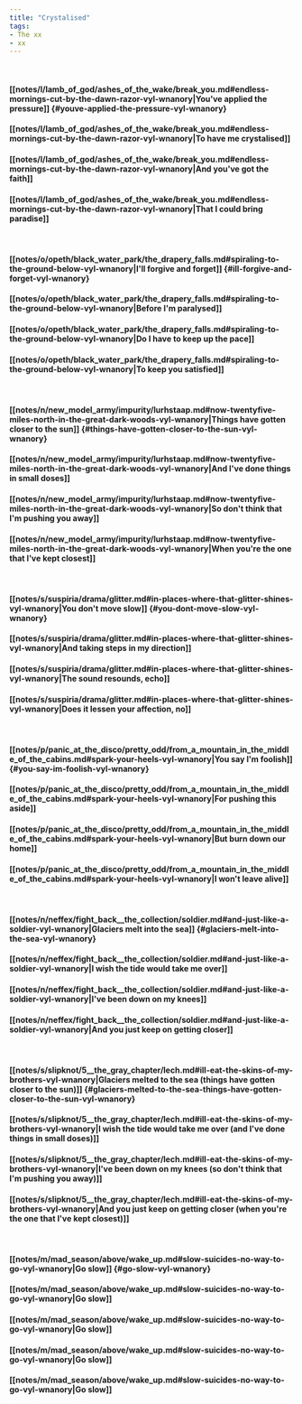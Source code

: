 ```yaml
---
title: "Crystalised"
tags:
- The xx
- xx
---
```

&nbsp;
#### [[notes/l/lamb_of_god/ashes_of_the_wake/break_you.md#endless-mornings-cut-by-the-dawn-razor-vyl-wnanory|You've applied the pressure]] {#youve-applied-the-pressure-vyl-wnanory}
#### [[notes/l/lamb_of_god/ashes_of_the_wake/break_you.md#endless-mornings-cut-by-the-dawn-razor-vyl-wnanory|To have me crystalised]]
#### [[notes/l/lamb_of_god/ashes_of_the_wake/break_you.md#endless-mornings-cut-by-the-dawn-razor-vyl-wnanory|And you've got the faith]]
#### [[notes/l/lamb_of_god/ashes_of_the_wake/break_you.md#endless-mornings-cut-by-the-dawn-razor-vyl-wnanory|That I could bring paradise]]
&nbsp;
#### [[notes/o/opeth/black_water_park/the_drapery_falls.md#spiraling-to-the-ground-below-vyl-wnanory|I'll forgive and forget]] {#ill-forgive-and-forget-vyl-wnanory}
#### [[notes/o/opeth/black_water_park/the_drapery_falls.md#spiraling-to-the-ground-below-vyl-wnanory|Before I'm paralysed]]
#### [[notes/o/opeth/black_water_park/the_drapery_falls.md#spiraling-to-the-ground-below-vyl-wnanory|Do I have to keep up the pace]]
#### [[notes/o/opeth/black_water_park/the_drapery_falls.md#spiraling-to-the-ground-below-vyl-wnanory|To keep you satisfied]]
&nbsp;
#### [[notes/n/new_model_army/impurity/lurhstaap.md#now-twentyfive-miles-north-in-the-great-dark-woods-vyl-wnanory|Things have gotten closer to the sun]] {#things-have-gotten-closer-to-the-sun-vyl-wnanory}
#### [[notes/n/new_model_army/impurity/lurhstaap.md#now-twentyfive-miles-north-in-the-great-dark-woods-vyl-wnanory|And I've done things in small doses]]
#### [[notes/n/new_model_army/impurity/lurhstaap.md#now-twentyfive-miles-north-in-the-great-dark-woods-vyl-wnanory|So don't think that I'm pushing you away]]
#### [[notes/n/new_model_army/impurity/lurhstaap.md#now-twentyfive-miles-north-in-the-great-dark-woods-vyl-wnanory|When you're the one that I've kept closest]]
&nbsp;
#### [[notes/s/suspiria/drama/glitter.md#in-places-where-that-glitter-shines-vyl-wnanory|You don't move slow]] {#you-dont-move-slow-vyl-wnanory}
#### [[notes/s/suspiria/drama/glitter.md#in-places-where-that-glitter-shines-vyl-wnanory|And taking steps in my direction]]
#### [[notes/s/suspiria/drama/glitter.md#in-places-where-that-glitter-shines-vyl-wnanory|The sound resounds, echo]]
#### [[notes/s/suspiria/drama/glitter.md#in-places-where-that-glitter-shines-vyl-wnanory|Does it lessen your affection, no]]
&nbsp;
#### [[notes/p/panic_at_the_disco/pretty_odd/from_a_mountain_in_the_middle_of_the_cabins.md#spark-your-heels-vyl-wnanory|You say I'm foolish]] {#you-say-im-foolish-vyl-wnanory}
#### [[notes/p/panic_at_the_disco/pretty_odd/from_a_mountain_in_the_middle_of_the_cabins.md#spark-your-heels-vyl-wnanory|For pushing this aside]]
#### [[notes/p/panic_at_the_disco/pretty_odd/from_a_mountain_in_the_middle_of_the_cabins.md#spark-your-heels-vyl-wnanory|But burn down our home]]
#### [[notes/p/panic_at_the_disco/pretty_odd/from_a_mountain_in_the_middle_of_the_cabins.md#spark-your-heels-vyl-wnanory|I won't leave alive]]
&nbsp;
#### [[notes/n/neffex/fight_back__the_collection/soldier.md#and-just-like-a-soldier-vyl-wnanory|Glaciers melt into the sea]] {#glaciers-melt-into-the-sea-vyl-wnanory}
#### [[notes/n/neffex/fight_back__the_collection/soldier.md#and-just-like-a-soldier-vyl-wnanory|I wish the tide would take me over]]
#### [[notes/n/neffex/fight_back__the_collection/soldier.md#and-just-like-a-soldier-vyl-wnanory|I've been down on my knees]]
#### [[notes/n/neffex/fight_back__the_collection/soldier.md#and-just-like-a-soldier-vyl-wnanory|And you just keep on getting closer]]
&nbsp;
#### [[notes/s/slipknot/5__the_gray_chapter/lech.md#ill-eat-the-skins-of-my-brothers-vyl-wnanory|Glaciers melted to the sea (things have gotten closer to the sun)]] {#glaciers-melted-to-the-sea-things-have-gotten-closer-to-the-sun-vyl-wnanory}
#### [[notes/s/slipknot/5__the_gray_chapter/lech.md#ill-eat-the-skins-of-my-brothers-vyl-wnanory|I wish the tide would take me over (and I've done things in small doses)]]
#### [[notes/s/slipknot/5__the_gray_chapter/lech.md#ill-eat-the-skins-of-my-brothers-vyl-wnanory|I've been down on my knees (so don't think that I'm pushing you away)]]
#### [[notes/s/slipknot/5__the_gray_chapter/lech.md#ill-eat-the-skins-of-my-brothers-vyl-wnanory|And you just keep on getting closer (when you're the one that I've kept closest)]]
&nbsp;
#### [[notes/m/mad_season/above/wake_up.md#slow-suicides-no-way-to-go-vyl-wnanory|Go slow]] {#go-slow-vyl-wnanory}
#### [[notes/m/mad_season/above/wake_up.md#slow-suicides-no-way-to-go-vyl-wnanory|Go slow]]
#### [[notes/m/mad_season/above/wake_up.md#slow-suicides-no-way-to-go-vyl-wnanory|Go slow]]
#### [[notes/m/mad_season/above/wake_up.md#slow-suicides-no-way-to-go-vyl-wnanory|Go slow]]
#### [[notes/m/mad_season/above/wake_up.md#slow-suicides-no-way-to-go-vyl-wnanory|Go slow]]
